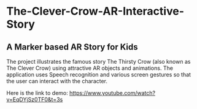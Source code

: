 # The-Clever-Crow-AR-Interactive-Story
## A Marker based AR Story for Kids

The project illustrates the famous story The Thirsty Crow (also known as The Clever Crow) using attractive AR objects and animations.
The application uses Speech recognition and various screen gestures so that the user can interact with the character.

Here is the link to demo:
https://www.youtube.com/watch?v=EqDYjSz0TF0&t=3s
